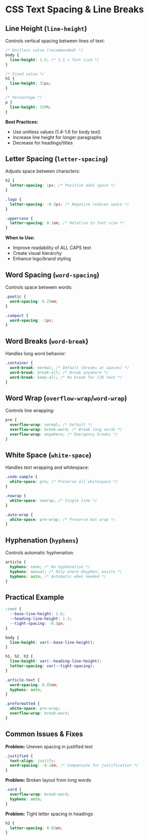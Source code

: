 

# CSS Text Spacing & Line Breaks

## Line Height (`line-height`)

Controls vertical spacing between lines of text:

```css
/* Unitless value (recommended) */
body {
  line-height: 1.5; /* 1.5 × font size */
}

/* Fixed value */
h1 {
  line-height: 32px;
}

/* Percentage */
p {
  line-height: 150%;
}
```

**Best Practices:**
- Use unitless values (1.4-1.6 for body text)
- Increase line height for longer paragraphs
- Decrease for headings/titles

## Letter Spacing (`letter-spacing`)

Adjusts space between characters:

```css
h2 {
  letter-spacing: 1px; /* Positive adds space */
}

.logo {
  letter-spacing: -0.5px; /* Negative reduces space */
}

.uppercase {
  letter-spacing: 0.1em; /* Relative to font size */
}
```

**When to Use:**
- Improve readability of ALL CAPS text
- Create visual hierarchy
- Enhance logo/brand styling

## Word Spacing (`word-spacing`)

Controls space between words:

```css
.poetic {
  word-spacing: 0.25em;
}

.compact {
  word-spacing: -1px;
}
```

## Word Breaks (`word-break`)

Handles long word behavior:

```css
.container {
  word-break: normal; /* Default (breaks at spaces) */
  word-break: break-all; /* Break anywhere */
  word-break: keep-all; /* No break for CJK text */
}
```

## Word Wrap (`overflow-wrap`/`word-wrap`)

Controls line wrapping:

```css
pre {
  overflow-wrap: normal; /* Default */
  overflow-wrap: break-word; /* Break long words */
  overflow-wrap: anywhere; /* Emergency breaks */
}
```

## White Space (`white-space`)

Handles text wrapping and whitespace:

```css
.code-sample {
  white-space: pre; /* Preserve all whitespace */
}

.nowrap {
  white-space: nowrap; /* Single line */
}

.auto-wrap {
  white-space: pre-wrap; /* Preserve but wrap */
}
```

## Hyphenation (`hyphens`)

Controls automatic hyphenation:

```css
article {
  hyphens: none; /* No hyphenation */
  hyphens: manual; /* Only where &hyphen; exists */
  hyphens: auto; /* Automatic when needed */
}
```

## Practical Example

```css
:root {
  --base-line-height: 1.6;
  --heading-line-height: 1.3;
  --tight-spacing: -0.5px;
}

body {
  line-height: var(--base-line-height);
}

h1, h2, h3 {
  line-height: var(--heading-line-height);
  letter-spacing: var(--tight-spacing);
}

.article-text {
  word-spacing: 0.05em;
  hyphens: auto;
}

.preformatted {
  white-space: pre-wrap;
  overflow-wrap: break-word;
}
```

## Common Issues & Fixes

**Problem:** Uneven spacing in justified text
```css
.justified {
  text-align: justify;
  word-spacing: -0.1em; /* Compensate for justification */
}
```

**Problem:** Broken layout from long words
```css
.card {
  overflow-wrap: break-word;
  hyphens: auto;
}
```

**Problem:** Tight letter spacing in headings
```css
h2 {
  letter-spacing: 0.03em;
}
```